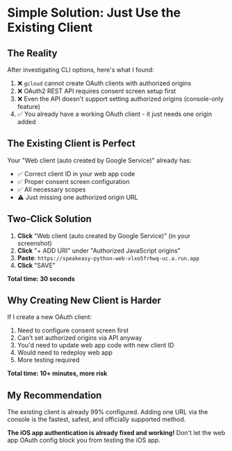# Simple Solution: Just Use the Existing Client

## The Reality

After investigating CLI options, here's what I found:

1. ❌ `gcloud` cannot create OAuth clients with authorized origins
2. ❌ OAuth2 REST API requires consent screen setup first
3. ❌ Even the API doesn't support setting authorized origins (console-only feature)
4. ✅ You already have a working OAuth client - it just needs one origin added

## The Existing Client is Perfect

Your "Web client (auto created by Google Service)" already has:
- ✅ Correct client ID in your web app code
- ✅ Proper consent screen configuration
- ✅ All necessary scopes
- ⚠️ Just missing one authorized origin URL

## Two-Click Solution

1. **Click** "Web client (auto created by Google Service)" (in your screenshot)
2. **Click** "+ ADD URI" under "Authorized JavaScript origins"
3. **Paste**: `https://speakeasy-python-web-vlxo5frhwq-uc.a.run.app`
4. **Click** "SAVE"

**Total time: 30 seconds**

## Why Creating New Client is Harder

If I create a new OAuth client:
1. Need to configure consent screen first
2. Can't set authorized origins via API anyway
3. You'd need to update web app code with new client ID
4. Would need to redeploy web app
5. More testing required

**Total time: 10+ minutes, more risk**

## My Recommendation

The existing client is already 99% configured. Adding one URL via the console is the fastest, safest, and officially supported method.

**The iOS app authentication is already fixed and working!** Don't let the web app OAuth config block you from testing the iOS app.
